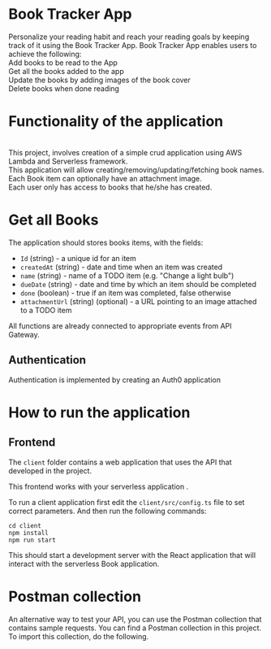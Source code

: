 # Book Tracker App

Personalize your reading habit and reach your reading goals by keeping track of it using the Book Tracker App.
Book Tracker App enables users to achieve the following:
<br> Add books to be read to the App
<br> Get all the books added to the app
<br> Update the books by adding images of the book cover
<br> Delete books when done reading


# Functionality of the application
<br> This project, involves creation of a simple crud application using AWS Lambda and Serverless framework. 
<br> This application will allow creating/removing/updating/fetching book names. 
<br> Each Book item can optionally have an attachment image. 
<br> Each user only has access to books that he/she has created.

# Get all Books 

The application should stores books items, with the fields:

* `Id` (string) - a unique id for an item
* `createdAt` (string) - date and time when an item was created
* `name` (string) - name of a TODO item (e.g. "Change a light bulb")
* `dueDate` (string) - date and time by which an item should be completed
* `done` (boolean) - true if an item was completed, false otherwise
* `attachmentUrl` (string) (optional) - a URL pointing to an image attached to a TODO item


All functions are already connected to appropriate events from API Gateway.


## Authentication

Authentication is implemented by creating an  Auth0 application 



# How to run the application


## Frontend
The `client` folder contains a web application that uses  the API that  developed in the project.

This frontend works with your serverless application .

To run a client application first edit the `client/src/config.ts` file to set correct parameters. And then run the following commands:

```
cd client
npm install
npm run start
```

This should start a development server with the React application that will interact with the serverless Book application.

# Postman collection

An alternative way to test your API, you can use the Postman collection that contains sample requests. You can find a Postman collection in this project. To import this collection, do the following.

